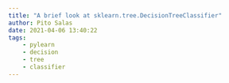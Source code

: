 ```yaml
---
title: "A brief look at sklearn.tree.DecisionTreeClassifier"
author: Pito Salas
date: 2021-04-06 13:40:22
tags:
    - pylearn
    - decision
    - tree
    - classifier
---
```


